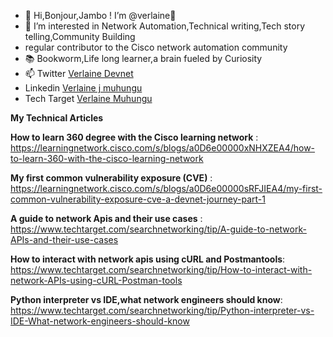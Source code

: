 - 👋 Hi,Bonjour,Jambo ! I’m @verlaine🧠 
- 👀 I’m interested in Network Automation,Technical writing,Tech story telling,Community Building 
- regular contributor to the Cisco network automation community 
- 📚 Bookworm,Life long learner,a brain fueled by Curiosity
- 📫 Twitter [Verlaine Devnet](https://twitter.com/Verlaine_Devnet)     
- Linkedin [Verlaine j muhungu](https://www.linkedin.com/in/verlaine-j-muhungu-363507b2/)
- Tech Target [Verlaine Muhungu](https://www.techtarget.com/contributor/Verlaine-Muhungu)

<!---
verlaine-muhungu/verlaine-muhungu is a ✨ special ✨ repository because its `README.md` (this file) appears on your GitHub profile.
You can click the Preview link to take a look at your changes.
--->
**My Technical Articles**

**How to learn 360 degree with the Cisco learning network** : https://learningnetwork.cisco.com/s/blogs/a0D6e00000xNHXZEA4/how-to-learn-360-with-the-cisco-learning-network 
                        
**My first common vulnerability exposure (CVE)** : https://learningnetwork.cisco.com/s/blogs/a0D6e00000sRFJIEA4/my-first-common-vulnerability-exposure-cve-a-devnet-journey-part-1

**A guide to network Apis and their use cases** : https://www.techtarget.com/searchnetworking/tip/A-guide-to-network-APIs-and-their-use-cases 

**How to interact with network apis using cURL and Postmantools**: https://www.techtarget.com/searchnetworking/tip/How-to-interact-with-network-APIs-using-cURL-Postman-tools

**Python interpreter vs IDE,what network engineers should know**: https://www.techtarget.com/searchnetworking/tip/Python-interpreter-vs-IDE-What-network-engineers-should-know 





